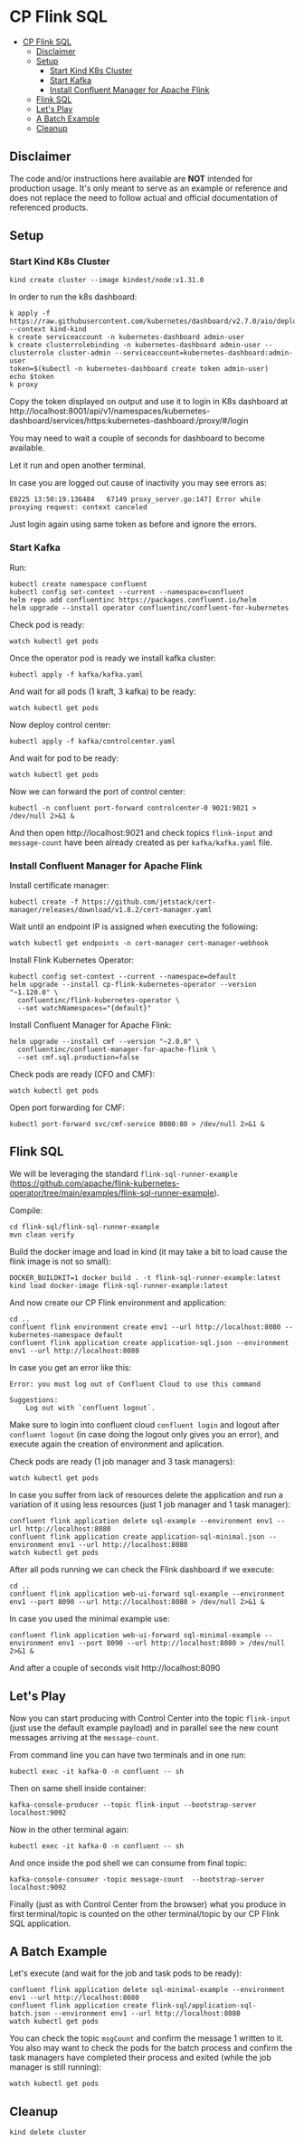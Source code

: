 # CP Flink SQL

- [CP Flink SQL](#cp-flink-sql)
  - [Disclaimer](#disclaimer)
  - [Setup](#setup)
    - [Start Kind K8s Cluster](#start-kind-k8s-cluster)
    - [Start Kafka](#start-kafka)
    - [Install Confluent Manager for Apache Flink](#install-confluent-manager-for-apache-flink)
  - [Flink SQL](#flink-sql)
  - [Let's Play](#lets-play)
  - [A Batch Example](#a-batch-example)
  - [Cleanup](#cleanup)

## Disclaimer

The code and/or instructions here available are **NOT** intended for production usage. 
It's only meant to serve as an example or reference and does not replace the need to follow actual and official documentation of referenced products.

## Setup

### Start Kind K8s Cluster

```shell
kind create cluster --image kindest/node:v1.31.0
```

In order to run the k8s dashboard:

```shell
k apply -f https://raw.githubusercontent.com/kubernetes/dashboard/v2.7.0/aio/deploy/recommended.yaml --context kind-kind
k create serviceaccount -n kubernetes-dashboard admin-user
k create clusterrolebinding -n kubernetes-dashboard admin-user --clusterrole cluster-admin --serviceaccount=kubernetes-dashboard:admin-user
token=$(kubectl -n kubernetes-dashboard create token admin-user)
echo $token
k proxy 
```

Copy the token displayed on output and use it to login in K8s dashboard at http://localhost:8001/api/v1/namespaces/kubernetes-dashboard/services/https:kubernetes-dashboard:/proxy/#/login

You may need to wait a couple of seconds for dashboard to become available.

Let it run and open another terminal.

In case you are logged out cause of inactivity you may see errors as:

```
E0225 13:50:19.136484   67149 proxy_server.go:147] Error while proxying request: context canceled
```

Just login again using same token as before and ignore the errors.

### Start Kafka

Run:

```shell
kubectl create namespace confluent
kubectl config set-context --current --namespace=confluent
helm repo add confluentinc https://packages.confluent.io/helm
helm upgrade --install operator confluentinc/confluent-for-kubernetes
```

Check pod is ready:

```shell
watch kubectl get pods
```

Once the operator pod is ready we install kafka cluster:

```shell
kubectl apply -f kafka/kafka.yaml
```

And wait for all pods (1 kraft, 3 kafka) to be ready:

```shell
watch kubectl get pods
```

Now deploy control center:

```shell
kubectl apply -f kafka/controlcenter.yaml
```

And wait for pod to be ready:

```shell
watch kubectl get pods
```

Now we can forward the port of control center:

```shell
kubectl -n confluent port-forward controlcenter-0 9021:9021 > /dev/null 2>&1 &
```

And then open http://localhost:9021 and check topics `flink-input` and `message-count` have been already created as per `kafka/kafka.yaml` file.

###  Install Confluent Manager for Apache Flink

Install certificate manager:

```shell
kubectl create -f https://github.com/jetstack/cert-manager/releases/download/v1.8.2/cert-manager.yaml
```

Wait until an endpoint IP is assigned when executing the following:

```shell
watch kubectl get endpoints -n cert-manager cert-manager-webhook
```

Install Flink Kubernetes Operator:

```shell
kubectl config set-context --current --namespace=default
helm upgrade --install cp-flink-kubernetes-operator --version "~1.120.0" \
  confluentinc/flink-kubernetes-operator \
  --set watchNamespaces="{default}"
```

Install Confluent Manager for Apache Flink:

```shell
helm upgrade --install cmf --version "~2.0.0" \
  confluentinc/confluent-manager-for-apache-flink \
  --set cmf.sql.production=false 
```

Check pods are ready (CFO and CMF):

```shell
watch kubectl get pods
```

Open port forwarding for CMF:

```shell
kubectl port-forward svc/cmf-service 8080:80 > /dev/null 2>&1 &
```

## Flink SQL

We will be leveraging the standard `flink-sql-runner-example` (https://github.com/apache/flink-kubernetes-operator/tree/main/examples/flink-sql-runner-example).

Compile:

```shell
cd flink-sql/flink-sql-runner-example
mvn clean verify
```

Build the docker image and load in kind (it may take a bit to load cause the flink image is not so small):

```shell
DOCKER_BUILDKIT=1 docker build . -t flink-sql-runner-example:latest
kind load docker-image flink-sql-runner-example:latest
```

And now create our CP Flink environment and application:

```shell
cd ..
confluent flink environment create env1 --url http://localhost:8080 --kubernetes-namespace default 
confluent flink application create application-sql.json --environment env1 --url http://localhost:8080
```

In case you get an error like this:

```
Error: you must log out of Confluent Cloud to use this command

Suggestions:
    Log out with `confluent logout`.
```

Make sure to login into confluent cloud `confluent login` and logout after `confluent logout` (in case doing the logout only gives you an error), and execute again the creation of environment and aplication.

Check pods are ready (1 job manager and 3 task managers):

```shell
watch kubectl get pods
```

In case you suffer from lack of resources delete the application and run a variation of it using less resources (just 1 job manager and 1 task manager):

```shell
confluent flink application delete sql-example --environment env1 --url http://localhost:8080
confluent flink application create application-sql-minimal.json --environment env1 --url http://localhost:8080
watch kubectl get pods
```

After all pods running we can check the Flink dashboard if we execute:

```shell
cd ..
confluent flink application web-ui-forward sql-example --environment env1 --port 8090 --url http://localhost:8080 > /dev/null 2>&1 &
```

In case you used the minimal example use:

```shell
confluent flink application web-ui-forward sql-minimal-example --environment env1 --port 8090 --url http://localhost:8080 > /dev/null 2>&1 &
```

And after a couple of seconds visit http://localhost:8090

## Let's Play

Now you can start producing with Control Center into the topic `flink-input` (just use the default example payload) and in parallel see the new count messages arriving at the `message-count`.

From command line you can have two terminals and in one run:

```shell
kubectl exec -it kafka-0 -n confluent -- sh 
```

Then on same shell inside container:

```shell
kafka-console-producer --topic flink-input --bootstrap-server localhost:9092
```

Now in the other terminal again:

```shell
kubectl exec -it kafka-0 -n confluent -- sh 
```

And once inside the pod shell we can consume from final topic:

```shell
kafka-console-consumer -topic message-count  --bootstrap-server localhost:9092
```

Finally (just as with Control Center from the browser) what you produce in first terminal/topic is counted on the other terminal/topic by our CP Flink SQL application.


## A Batch Example

Let's execute (and wait for the job and task pods to be ready):

```shell
confluent flink application delete sql-minimal-example --environment env1 --url http://localhost:8080
confluent flink application create flink-sql/application-sql-batch.json --environment env1 --url http://localhost:8080
watch kubectl get pods
```

You can check the topic `msgCount` and confirm the message 1 written to it. You also may want to check the pods for the batch process and confirm the task managers have completed their process and exited (while the job manager is still running):

```shell
watch kubectl get pods
```

## Cleanup

```shell
kind delete cluster
```